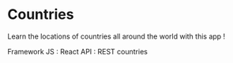 # Countries

Learn the locations of countries all around the world with this app !

Framework JS : React
API : REST countries
